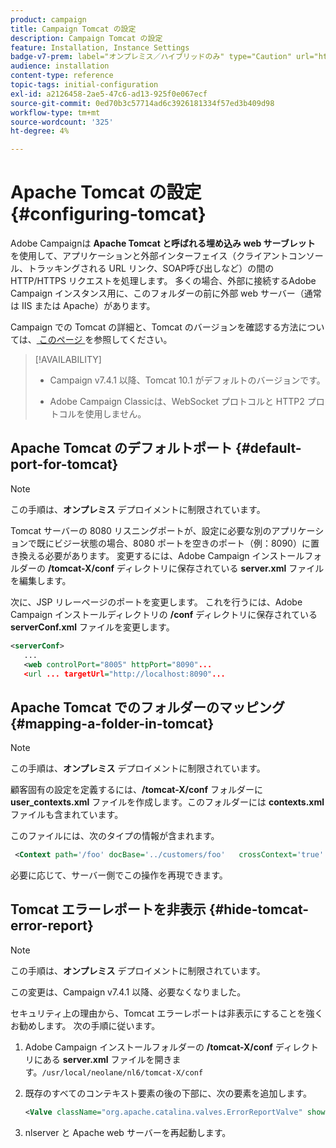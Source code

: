 ```yaml
---
product: campaign
title: Campaign Tomcat の設定
description: Campaign Tomcat の設定
feature: Installation, Instance Settings
badge-v7-prem: label="オンプレミス／ハイブリッドのみ" type="Caution" url="https://experienceleague.adobe.com/docs/campaign-classic/using/installing-campaign-classic/architecture-and-hosting-models/hosting-models-lp/hosting-models.html?lang=ja" tooltip="オンプレミスデプロイメントとハイブリッドデプロイメントにのみ適用されます"
audience: installation
content-type: reference
topic-tags: initial-configuration
exl-id: a2126458-2ae5-47c6-ad13-925f0e067ecf
source-git-commit: 0ed70b3c57714ad6c3926181334f57ed3b409d98
workflow-type: tm+mt
source-wordcount: '325'
ht-degree: 4%

---
```


# Apache Tomcat の設定 {#configuring-tomcat}

Adobe Campaignは **Apache Tomcat と呼ばれる埋め込み web サーブレット** を使用して、アプリケーションと外部インターフェイス（クライアントコンソール、トラッキングされる URL リンク、SOAP呼び出しなど）の間の HTTP/HTTPS リクエストを処理します。 多くの場合、外部に接続するAdobe Campaign インスタンス用に、このフォルダーの前に外部 web サーバー（通常は IIS または Apache）があります。

Campaign での Tomcat の詳細と、Tomcat のバージョンを確認する方法については、[ このページ ](../../production/using/locate-tomcat-version.md) を参照してください。

>[!AVAILABILITY]
>
>
>* Campaign v7.4.1 以降、Tomcat 10.1 がデフォルトのバージョンです。
>
>* Adobe Campaign Classicは、WebSocket プロトコルと HTTP2 プロトコルを使用しません。
>



## Apache Tomcat のデフォルトポート {#default-port-for-tomcat}


>[!NOTE]
>
>この手順は、**オンプレミス** デプロイメントに制限されています。
>

Tomcat サーバーの 8080 リスニングポートが、設定に必要な別のアプリケーションで既にビジー状態の場合、8080 ポートを空きのポート（例：8090）に置き換える必要があります。 変更するには、Adobe Campaign インストールフォルダーの **/tomcat-X/conf** ディレクトリに保存されている **server.xml** ファイルを編集します。

次に、JSP リレーページのポートを変更します。 これを行うには、Adobe Campaign インストールディレクトリの **/conf** ディレクトリに保存されている **serverConf.xml** ファイルを変更します。

```xml
<serverConf>
   ...
   <web controlPort="8005" httpPort="8090"...
   <url ... targetUrl="http://localhost:8090"...
```

## Apache Tomcat でのフォルダーのマッピング {#mapping-a-folder-in-tomcat}


>[!NOTE]
>
>この手順は、**オンプレミス** デプロイメントに制限されています。
>

顧客固有の設定を定義するには、**/tomcat-X/conf** フォルダーに **user_contexts.xml** ファイルを作成します。このフォルダーには **contexts.xml** ファイルも含まれています。

このファイルには、次のタイプの情報が含まれます。

```xml
 <Context path='/foo' docBase='../customers/foo'   crossContext='true' debug='0' reloadable='true' trusted='false'/>
```

必要に応じて、サーバー側でこの操作を再現できます。

## Tomcat エラーレポートを非表示 {#hide-tomcat-error-report}


>[!NOTE]
>
>この手順は、**オンプレミス** デプロイメントに制限されています。
>
>この変更は、Campaign v7.4.1 以降、必要なくなりました。
>

セキュリティ上の理由から、Tomcat エラーレポートは非表示にすることを強くお勧めします。 次の手順に従います。

1. Adobe Campaign インストールフォルダーの **/tomcat-X/conf** ディレクトリにある **server.xml** ファイルを開きます。`/usr/local/neolane/nl6/tomcat-X/conf`
1. 既存のすべてのコンテキスト要素の後の下部に、次の要素を追加します。

   ```xml
   <Valve className="org.apache.catalina.valves.ErrorReportValve" showReport="false" showServerInfo="false"/>
   ```

1. nlserver と Apache web サーバーを再起動します。
